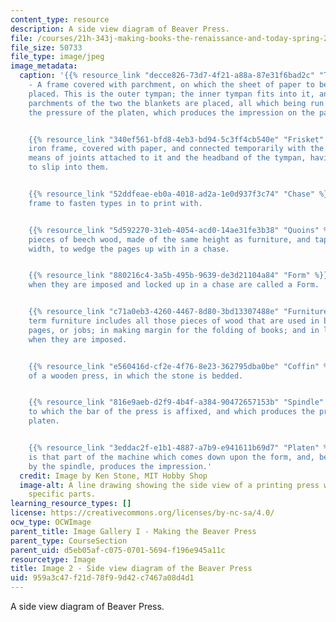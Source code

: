 ```yaml
---
content_type: resource
description: A side view diagram of Beaver Press.
file: /courses/21h-343j-making-books-the-renaissance-and-today-spring-2016/959a3c47f21d78f99d42c7467a08d4d1_Image2.jpg
file_size: 50733
file_type: image/jpeg
image_metadata:
  caption: '{{% resource_link "decce826-73d7-4f21-a88a-87e31f6bad2c" "Tympan" %}}
    - A frame covered with parchment, on which the sheet of paper to be printed is
    placed. This is the outer tympan; the inner tympan fits into it, and between the
    parchments of the two the blankets are placed, all which being run in receive
    the pressure of the platen, which produces the impression on the paper.


    {{% resource_link "340ef561-bfd8-4eb3-bd94-5c3ff4cb540e" "Frisket" %}} - A thin
    iron frame, covered with paper, and connected temporarily with the tympan, by
    means of joints attached to it and the headband of the tympan, having iron pins
    to slip into them.


    {{% resource_link "52ddfeae-eb0a-4018-ad2a-1e0d937f3c74" "Chase" %}} - An iron
    frame to fasten types in to print with.


    {{% resource_link "5d592270-31eb-4054-acd0-14ae31fe3b38" "Quoins" %}} - Short
    pieces of beech wood, made of the same height as furniture, and tapering in their
    width, to wedge the pages up with in a chase.


    {{% resource_link "880216c4-3a5b-495b-9639-de3d21104a84" "Form" %}} - The pages
    when they are imposed and locked up in a chase are called a Form.


    {{% resource_link "c71a0eb3-4260-4467-8d80-3bd13307488e" "Furniture" %}} - The
    term furniture includes all those pieces of wood that are used in branching out
    pages, or jobs; in making margin for the folding of books; and in locking up forms
    when they are imposed.


    {{% resource_link "e560416d-cf2e-4f76-8e23-362795dba0be" "Coffin" %}} - That part
    of a wooden press, in which the stone is bedded.


    {{% resource_link "816e9aeb-d2f9-4b4f-a384-90472657153b" "Spindle" %}} - The screw
    to which the bar of the press is affixed, and which produces the pressure on the
    platen.


    {{% resource_link "3eddac2f-e1b1-4887-a7b9-e941611b69d7" "Platen" %}} - The platen
    is that part of the machine which comes down upon the form, and, being acted upon
    by the spindle, produces the impression.'
  credit: Image by Ken Stone, MIT Hobby Shop
  image-alt: A line drawing showing the side view of a printing press with words identifying
    specific parts.
learning_resource_types: []
license: https://creativecommons.org/licenses/by-nc-sa/4.0/
ocw_type: OCWImage
parent_title: Image Gallery I - Making the Beaver Press
parent_type: CourseSection
parent_uid: d5eb05af-c075-0701-5694-f196e945a11c
resourcetype: Image
title: Image 2 - Side view diagram of the Beaver Press
uid: 959a3c47-f21d-78f9-9d42-c7467a08d4d1
---
```

A side view diagram of Beaver Press.